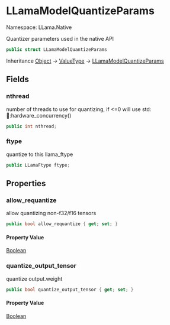 # LLamaModelQuantizeParams

Namespace: LLama.Native

Quantizer parameters used in the native API

```csharp
public struct LLamaModelQuantizeParams
```

Inheritance [Object](https://docs.microsoft.com/en-us/dotnet/api/system.object) → [ValueType](https://docs.microsoft.com/en-us/dotnet/api/system.valuetype) → [LLamaModelQuantizeParams](./llama.native.llamamodelquantizeparams.md)

## Fields

### **nthread**

number of threads to use for quantizing, if &lt;=0 will use std::thread::hardware_concurrency()

```csharp
public int nthread;
```

### **ftype**

quantize to this llama_ftype

```csharp
public LLamaFtype ftype;
```

## Properties

### **allow_requantize**

allow quantizing non-f32/f16 tensors

```csharp
public bool allow_requantize { get; set; }
```

#### Property Value

[Boolean](https://docs.microsoft.com/en-us/dotnet/api/system.boolean)<br>

### **quantize_output_tensor**

quantize output.weight

```csharp
public bool quantize_output_tensor { get; set; }
```

#### Property Value

[Boolean](https://docs.microsoft.com/en-us/dotnet/api/system.boolean)<br>
